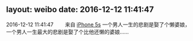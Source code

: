 layout: weibo
date: 2016-12-12 11:41:47
---
<meta name="referrer" content="no-referrer" />

2016-12-12 11:41:47  &nbsp;&nbsp;&nbsp;&nbsp;&nbsp;&nbsp; 来自 <a href="sinaweibo://customweibosource" rel="nofollow">iPhone 5s</a>
一个男人一生的悲剧是娶了个懒婆娘，一个男人一生最大的悲剧是娶了个比他还懒的婆娘…… ​​​
